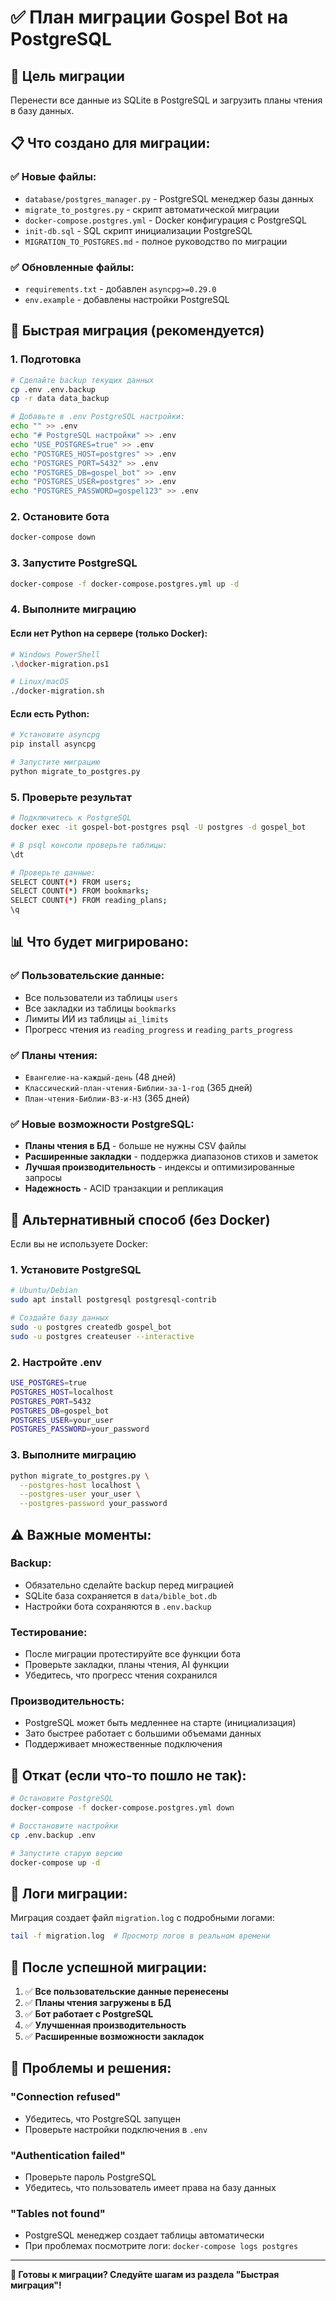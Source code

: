 # ✅ План миграции Gospel Bot на PostgreSQL

## 🎯 **Цель миграции**
Перенести все данные из SQLite в PostgreSQL и загрузить планы чтения в базу данных.

## 📋 **Что создано для миграции:**

### ✅ **Новые файлы:**
- `database/postgres_manager.py` - PostgreSQL менеджер базы данных
- `migrate_to_postgres.py` - скрипт автоматической миграции
- `docker-compose.postgres.yml` - Docker конфигурация с PostgreSQL
- `init-db.sql` - SQL скрипт инициализации PostgreSQL
- `MIGRATION_TO_POSTGRES.md` - полное руководство по миграции

### ✅ **Обновленные файлы:**
- `requirements.txt` - добавлен `asyncpg>=0.29.0`
- `env.example` - добавлены настройки PostgreSQL

## 🚀 **Быстрая миграция (рекомендуется)**

### 1. **Подготовка**
```bash
# Сделайте backup текущих данных
cp .env .env.backup
cp -r data data_backup

# Добавьте в .env PostgreSQL настройки:
echo "" >> .env
echo "# PostgreSQL настройки" >> .env
echo "USE_POSTGRES=true" >> .env
echo "POSTGRES_HOST=postgres" >> .env
echo "POSTGRES_PORT=5432" >> .env
echo "POSTGRES_DB=gospel_bot" >> .env
echo "POSTGRES_USER=postgres" >> .env
echo "POSTGRES_PASSWORD=gospel123" >> .env
```

### 2. **Остановите бота**
```bash
docker-compose down
```

### 3. **Запустите PostgreSQL**
```bash
docker-compose -f docker-compose.postgres.yml up -d
```

### 4. **Выполните миграцию**

#### **Если нет Python на сервере (только Docker):**
```bash
# Windows PowerShell
.\docker-migration.ps1

# Linux/macOS
./docker-migration.sh
```

#### **Если есть Python:**
```bash
# Установите asyncpg
pip install asyncpg

# Запустите миграцию
python migrate_to_postgres.py
```

### 5. **Проверьте результат**
```bash
# Подключитесь к PostgreSQL
docker exec -it gospel-bot-postgres psql -U postgres -d gospel_bot

# В psql консоли проверьте таблицы:
\dt

# Проверьте данные:
SELECT COUNT(*) FROM users;
SELECT COUNT(*) FROM bookmarks;
SELECT COUNT(*) FROM reading_plans;
\q
```

## 📊 **Что будет мигрировано:**

### ✅ **Пользовательские данные:**
- Все пользователи из таблицы `users`
- Все закладки из таблицы `bookmarks`
- Лимиты ИИ из таблицы `ai_limits`
- Прогресс чтения из `reading_progress` и `reading_parts_progress`

### ✅ **Планы чтения:**
- `Евангелие-на-каждый-день` (48 дней)
- `Классический-план-чтения-Библии-за-1-год` (365 дней)
- `План-чтения-Библии-ВЗ-и-НЗ` (365 дней)

### ✅ **Новые возможности PostgreSQL:**
- **Планы чтения в БД** - больше не нужны CSV файлы
- **Расширенные закладки** - поддержка диапазонов стихов и заметок
- **Лучшая производительность** - индексы и оптимизированные запросы
- **Надежность** - ACID транзакции и репликация

## 🔧 **Альтернативный способ (без Docker)**

Если вы не используете Docker:

### 1. **Установите PostgreSQL**
```bash
# Ubuntu/Debian
sudo apt install postgresql postgresql-contrib

# Создайте базу данных
sudo -u postgres createdb gospel_bot
sudo -u postgres createuser --interactive
```

### 2. **Настройте .env**
```bash
USE_POSTGRES=true
POSTGRES_HOST=localhost
POSTGRES_PORT=5432
POSTGRES_DB=gospel_bot
POSTGRES_USER=your_user
POSTGRES_PASSWORD=your_password
```

### 3. **Выполните миграцию**
```bash
python migrate_to_postgres.py \
  --postgres-host localhost \
  --postgres-user your_user \
  --postgres-password your_password
```

## ⚠️ **Важные моменты:**

### **Backup:**
- Обязательно сделайте backup перед миграцией
- SQLite база сохраняется в `data/bible_bot.db`
- Настройки бота сохраняются в `.env.backup`

### **Тестирование:**
- После миграции протестируйте все функции бота
- Проверьте закладки, планы чтения, AI функции
- Убедитесь, что прогресс чтения сохранился

### **Производительность:**
- PostgreSQL может быть медленнее на старте (инициализация)
- Зато быстрее работает с большими объемами данных
- Поддерживает множественные подключения

## 🔄 **Откат (если что-то пошло не так):**

```bash
# Остановите PostgreSQL
docker-compose -f docker-compose.postgres.yml down

# Восстановите настройки
cp .env.backup .env

# Запустите старую версию
docker-compose up -d
```

## 📝 **Логи миграции:**

Миграция создает файл `migration.log` с подробными логами:
```bash
tail -f migration.log  # Просмотр логов в реальном времени
```

## 🎉 **После успешной миграции:**

1. ✅ **Все пользовательские данные перенесены**
2. ✅ **Планы чтения загружены в БД**
3. ✅ **Бот работает с PostgreSQL**
4. ✅ **Улучшенная производительность**
5. ✅ **Расширенные возможности закладок**

## 🚨 **Проблемы и решения:**

### "Connection refused"
- Убедитесь, что PostgreSQL запущен
- Проверьте настройки подключения в `.env`

### "Authentication failed"
- Проверьте пароль PostgreSQL
- Убедитесь, что пользователь имеет права на базу данных

### "Tables not found"
- PostgreSQL менеджер создает таблицы автоматически
- При проблемах посмотрите логи: `docker-compose logs postgres`

---

**🎯 Готовы к миграции? Следуйте шагам из раздела "Быстрая миграция"!** 